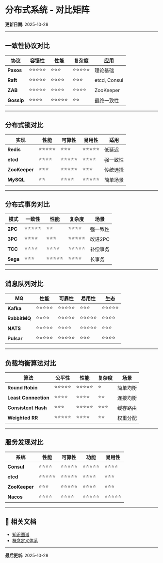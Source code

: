 # 分布式系统 - 对比矩阵

**更新日期**: 2025-10-28

---

## 一致性协议对比

| 协议 | 容错性 | 性能 | 复杂度 | 应用 |
|------|--------|------|--------|------|
| **Paxos** | ⭐⭐⭐⭐⭐ | ⭐⭐⭐ | ⭐⭐⭐⭐⭐ | 理论基础 |
| **Raft** | ⭐⭐⭐⭐⭐ | ⭐⭐⭐⭐ | ⭐⭐⭐ | etcd, Consul |
| **ZAB** | ⭐⭐⭐⭐⭐ | ⭐⭐⭐⭐ | ⭐⭐⭐⭐ | ZooKeeper |
| **Gossip** | ⭐⭐⭐⭐ | ⭐⭐⭐⭐⭐ | ⭐⭐ | 最终一致性 |

---

## 分布式锁对比

| 实现 | 性能 | 可靠性 | 易用性 | 适用 |
|------|------|--------|--------|------|
| **Redis** | ⭐⭐⭐⭐⭐ | ⭐⭐⭐ | ⭐⭐⭐⭐⭐ | 低延迟 |
| **etcd** | ⭐⭐⭐⭐ | ⭐⭐⭐⭐⭐ | ⭐⭐⭐⭐ | 强一致性 |
| **ZooKeeper** | ⭐⭐⭐ | ⭐⭐⭐⭐⭐ | ⭐⭐⭐ | 传统选择 |
| **MySQL** | ⭐⭐ | ⭐⭐⭐⭐ | ⭐⭐⭐⭐⭐ | 简单场景 |

---

## 分布式事务对比

| 模式 | 一致性 | 性能 | 复杂度 | 场景 |
|------|--------|------|--------|------|
| **2PC** | ⭐⭐⭐⭐⭐ | ⭐⭐ | ⭐⭐⭐⭐ | 强一致性 |
| **3PC** | ⭐⭐⭐⭐ | ⭐⭐⭐ | ⭐⭐⭐⭐⭐ | 改进2PC |
| **TCC** | ⭐⭐⭐⭐ | ⭐⭐⭐⭐ | ⭐⭐⭐⭐⭐ | 补偿事务 |
| **Saga** | ⭐⭐⭐ | ⭐⭐⭐⭐⭐ | ⭐⭐⭐⭐ | 长事务 |

---

## 消息队列对比

| MQ | 性能 | 可靠性 | 易用性 | 生态 |
|-----|------|--------|--------|------|
| **Kafka** | ⭐⭐⭐⭐⭐ | ⭐⭐⭐⭐⭐ | ⭐⭐⭐ | ⭐⭐⭐⭐⭐ |
| **RabbitMQ** | ⭐⭐⭐⭐ | ⭐⭐⭐⭐⭐ | ⭐⭐⭐⭐⭐ | ⭐⭐⭐⭐ |
| **NATS** | ⭐⭐⭐⭐⭐ | ⭐⭐⭐⭐ | ⭐⭐⭐⭐⭐ | ⭐⭐⭐ |
| **Pulsar** | ⭐⭐⭐⭐⭐ | ⭐⭐⭐⭐⭐ | ⭐⭐⭐ | ⭐⭐⭐⭐ |

---

## 负载均衡算法对比

| 算法 | 公平性 | 性能 | 复杂度 | 场景 |
|------|--------|------|--------|------|
| **Round Robin** | ⭐⭐⭐⭐⭐ | ⭐⭐⭐⭐⭐ | ⭐ | 简单均衡 |
| **Least Connection** | ⭐⭐⭐⭐ | ⭐⭐⭐⭐ | ⭐⭐ | 连接均衡 |
| **Consistent Hash** | ⭐⭐⭐ | ⭐⭐⭐⭐⭐ | ⭐⭐⭐ | 缓存路由 |
| **Weighted RR** | ⭐⭐⭐⭐⭐ | ⭐⭐⭐⭐ | ⭐⭐ | 权重分配 |

---

## 服务发现对比

| 系统 | 性能 | 可靠性 | 功能 | 易用性 |
|------|------|--------|------|--------|
| **Consul** | ⭐⭐⭐⭐ | ⭐⭐⭐⭐⭐ | ⭐⭐⭐⭐⭐ | ⭐⭐⭐⭐ |
| **etcd** | ⭐⭐⭐⭐⭐ | ⭐⭐⭐⭐⭐ | ⭐⭐⭐⭐ | ⭐⭐⭐ |
| **ZooKeeper** | ⭐⭐⭐ | ⭐⭐⭐⭐⭐ | ⭐⭐⭐⭐ | ⭐⭐⭐ |
| **Nacos** | ⭐⭐⭐⭐ | ⭐⭐⭐⭐ | ⭐⭐⭐⭐⭐ | ⭐⭐⭐⭐⭐ |

---

## 🔗 相关文档

- [知识图谱](./00-知识图谱.md)
- [概念定义体系](./00-概念定义体系.md)

---

**最后更新**: 2025-10-28
